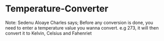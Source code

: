 # Temperature-Converter
 Note: Sedenu Aloaye Charles says; Before any conversion is done, you need to enter a temperature value you wanna convert. e.g 273, it will then convert it to Kelvin, Celsius and Fahenriet
